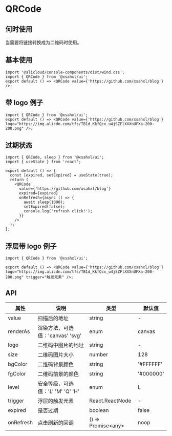# QRCode

## 何时使用

当需要将链接转换成为二维码时使用。

## 基本使用

```tsx
import '@alicloud/console-components/dist/wind.css';
import { QRCode } from '@xsahxl/ui';
export default () => <QRCode value={'https://github.com/xsahxl/blog'} />;
```

## 带 logo 例子

```tsx
import { QRCode } from '@xsahxl/ui';
export default () => <QRCode value={'https://github.com/xsahxl/blog'} logo="https://img.alicdn.com/tfs/TB1d_KkfQcx_u4jSZFlXXXnUFXa-200-200.png" />;
```

## 过期状态

```tsx
import { QRCode, sleep } from '@xsahxl/ui';
import { useState } from 'react';

export default () => {
  const [expired, setExpired] = useState(true);
  return (
    <QRCode
      value={'https://github.com/xsahxl/blog'}
      expired={expired}
      onRefresh={async () => {
        await sleep(1000);
        setExpired(false);
        console.log('refresh click!');
      }}
    />
  );
};
```

## 浮层带 logo 例子

```tsx
import { QRCode } from '@xsahxl/ui';

export default () => <QRCode value={'https://github.com/xsahxl/blog'} logo="https://img.alicdn.com/tfs/TB1d_KkfQcx_u4jSZFlXXXnUFXa-200-200.png" trigger="触发元素" />;
```

## API

| 属性      | 说明                              | 类型                | 默认值    |
| --------- | --------------------------------- | ------------------- | --------- |
| value     | 扫描后的地址                      | string              | -         |
| renderAs  | 渲染方法，可选值：'canvas' 'svg'  | enum                | canvas    |
| logo      | 二维码中图片的地址                | string              | -         |
| size      | 二维码图片大小                    | number              | 128       |
| bgColor   | 二维码背景颜色                    | string              | '#FFFFFF' |
| fgColor   | 二维码前景的颜色                  | string              | '#000000' |
| level     | 安全等级，可选值：'L' 'M' 'Q' 'H' | enum                | L         |
| trigger   | 浮层的触发元素                    | React.ReactNode     | -         |
| expired   | 是否过期                          | boolean             | false     |
| onRefresh | 点击刷新的回调                    | () => Promise<any\> | noop      |
